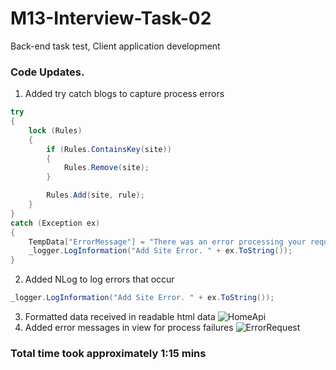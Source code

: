 # M13-Interview-Task-02
Back-end task test, Client application development

### Code Updates.

1.	Added try catch blogs to capture process errors
```csharp
try
{
    lock (Rules)
    {
        if (Rules.ContainsKey(site))
        {
            Rules.Remove(site);
        }

        Rules.Add(site, rule);
    }
}
catch (Exception ex)
{
    TempData["ErrorMessage"] = "There was an error processing your request.";
    _logger.LogInformation("Add Site Error. " + ex.ToString());
}
```
2.	Added NLog to log errors that occur
```csharp
_logger.LogInformation("Add Site Error. " + ex.ToString());
```
3.	Formatted data received in readable html data
![HomeApi](https://i.ibb.co/k95fBM0/ApiHome.jpg)
4.	Added error messages in view for process failures
![ErrorRequest](https://i.ibb.co/ypdhFzn/Error-Request.jpg)

### Total time took approximately 1:15 mins
